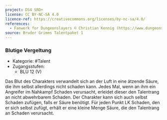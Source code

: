 ```yaml
---
project: DS4 SRD+
license: CC BY-NC-SA 4.0
licence-ref: https://creativecommons.org/licenses/by-nc-sa/4.0/
references: 
  - Fanwerk for Dungeonslayers © Christian Kennig (https://www.dungeonslayers.net/)
source: Bruder Grimms Talentpaket 1
---
```


### Blutige Vergeltung

- Kategorie: #Talent
- Zugangsstufen:
  - BLU 12 (V)

Das Blut des Charakters verwandelt sich an der Luft in eine ätzende Säure, die ihm selbst allerdings nicht schaden kann. Jedes Mal, wenn an ihm ein Angreifer im Nahkampf Schaden verursacht, erleidet dieser den Talentrang an nicht abwehrbarem Schaden. Der Charakter kann sich auch selbst Schaden zufügen, falls er Säure benötigt. Für jeden Punkt LK Schaden, den er sich selbst zufügt, erhält er eine kleine Menge Säure, die den Talentrang an Schaden verursacht.

